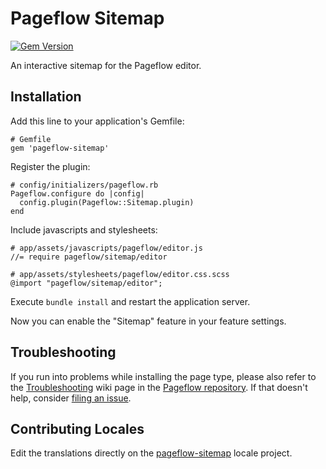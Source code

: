 # Pageflow Sitemap

[![Gem Version](https://badge.fury.io/rb/pageflow-sitemap.svg)](http://badge.fury.io/rb/pageflow-sitemap)

An interactive sitemap for the Pageflow editor.

## Installation

Add this line to your application's Gemfile:

    # Gemfile
    gem 'pageflow-sitemap'

Register the plugin:

    # config/initializers/pageflow.rb
    Pageflow.configure do |config|
      config.plugin(Pageflow::Sitemap.plugin)
    end

Include javascripts and stylesheets:

    # app/assets/javascripts/pageflow/editor.js
    //= require pageflow/sitemap/editor

    # app/assets/stylesheets/pageflow/editor.css.scss
    @import "pageflow/sitemap/editor";

Execute `bundle install` and restart the application server.

Now you can enable the "Sitemap" feature in your feature settings.

## Troubleshooting

If you run into problems while installing the page type, please also
refer to the
[Troubleshooting](https://github.com/codevise/pageflow/wiki/Troubleshooting)
wiki page in the
[Pageflow repository](https://github.com/codevise/pageflow). If that
doesn't help, consider
[filing an issue](https://github.com/codevise/pageflow-sitemap/issues).

## Contributing Locales

Edit the translations directly on the
[pageflow-sitemap](http://www.localeapp.com/projects/public?search=tf/pageflow-sitemap)
locale project.
